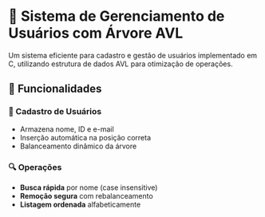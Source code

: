 # 🌳 Sistema de Gerenciamento de Usuários com Árvore AVL

Um sistema eficiente para cadastro e gestão de usuários implementado em C, utilizando estrutura de dados AVL para otimização de operações.

## 📌 Funcionalidades

### 👥 Cadastro de Usuários
- Armazena nome, ID e e-mail
- Inserção automática na posição correta
- Balanceamento dinâmico da árvore

### 🔍 Operações
- **Busca rápida** por nome (case insensitive)
- **Remoção segura** com rebalanceamento
- **Listagem ordenada** alfabeticamente
